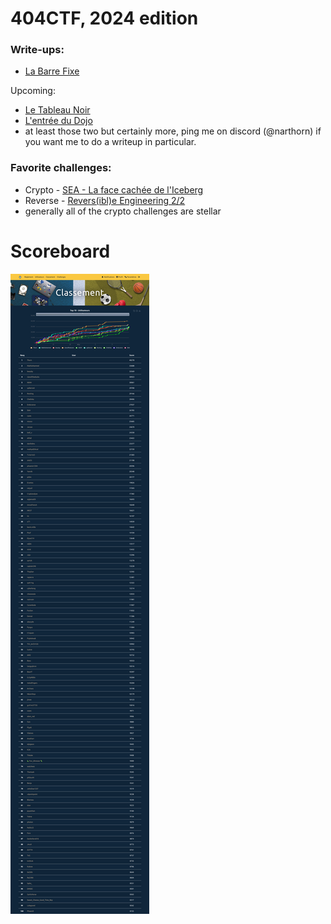 404CTF, 2024 edition
===

### Write-ups:

- [La Barre Fixe](06.%20steg/La%20Barre%20Fixe)

Upcoming:

- [Le Tableau Noir](07.%20reverse/Le%20Tableau%20Noir/challenge_files)
- [L'entrée du Dojo](07.%20reverse/L'entrée%20du%20Dojo/challenge_files)
- at least those two but certainly more, ping me on discord (@narthorn) if you want me to do a writeup in particular.

### Favorite challenges:

- Crypto - [SEA - La face cachée de l'Iceberg](01.%20crypto/SEA%20-%20La%20face%20cach%C3%A9e%20de%20l'Iceberg/challenge_files)
- Reverse - [Revers(ibl)e Engineering 2/2](07.%20reverse/Revers(ibl)e%20Engineering%20[2_2]/challenge_files)
- generally all of the crypto challenges are stellar

# Scoreboard

![a winrar is an_archiving_tool](404CTF-2024_top100.png)
